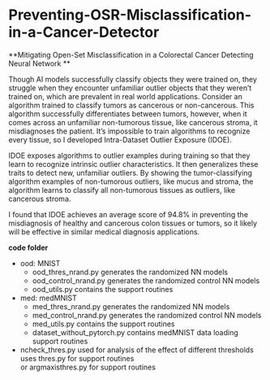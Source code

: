 # Preventing-OSR-Misclassification-in-a-Cancer-Detector
**Mitigating Open-Set Misclassification in a Colorectal Cancer Detecting Neural Network  **

Though AI models successfully classify objects they were trained on, they struggle when they encounter unfamiliar outlier objects that they weren’t trained on, which are prevalent in real world applications. Consider an algorithm trained to classify tumors as cancerous or non-cancerous. This algorithm successfully differentiates between tumors, however, when it comes across an unfamiliar non-tumorous tissue, like cancerous stroma, it misdiagnoses the patient. It’s impossible to train algorithms to recognize every tissue, so I developed Intra-Dataset Outlier Exposure (IDOE).
 
IDOE exposes algorithms to outlier examples during training so that they learn to recognize intrinsic outlier characteristics. It then generalizes these traits to detect new, unfamiliar outliers. By showing the tumor-classifying algorithm examples of non-tumorous outliers, like mucus and stroma, the algorithm learns to classify all non-tumorous tissues as outliers, like cancerous stroma.

I found that IDOE achieves an average score of 94.8% in preventing the misdiagnosis of healthy and cancerous colon tissues or tumors, so it likely will be effective in similar medical diagnosis applications.

**code folder**
* ood: MNIST  
  * ood_thres_nrand.py generates the randomized NN models  
  * ood_control_nrand.py generates the randomized control NN models  
  * ood_utils.py contains the support routines  
* med: medMNIST  
  * med_thres_nrand.py generates the randomized NN models  
  * med_control_nrand.py generates the randomized control NN models  
  * med_utils.py contains the support routines  
  * dataset_without_pytorch.py contains medMNIST data loading support routines  
* ncheck_thres.py used for analysis of the effect of different thresholds  
uses thres.py for support routines  
or argmaxisthres.py for support routines  

